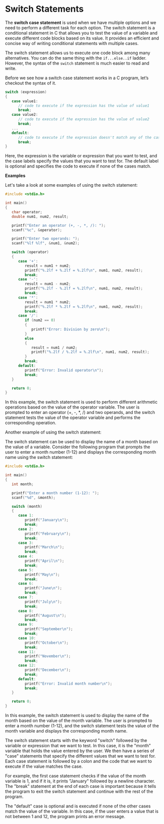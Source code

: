 <!-- 2-->
# Switch Statements

The **switch case statement** is used when we have multiple options and we need to perform a different task for each option. The switch statement is a conditional statement in C that allows you to test the value of a variable and execute different code blocks based on its value. It provides an efficient and concise way of writing conditional statements with multiple cases.

The switch statement allows us to execute one code block among many alternatives. You can do the same thing with the `if...else..if` ladder. However, the syntax of the `switch` statement is much easier to read and write.

Before we see how a switch case statement works in a C program, let’s checkout the syntax of it.

```c
switch (expression)
{
   case value1:
      // code to execute if the expression has the value of value1
      break;
   case value2:
      // code to execute if the expression has the value of value2
      break;
   ...
   default:
      // code to execute if the expression doesn't match any of the cases
      break;
}
```

Here, the expression is the variable or expression that you want to test, and the case labels specify the values that you want to test for. The default label is optional and specifies the code to execute if none of the cases match.

**Examples**

Let's take a look at some examples of using the switch statement:

```c
#include <stdio.h>

int main()
{
   char operator;
   double num1, num2, result;

   printf("Enter an operator (+, -, *, /): ");
   scanf("%c", &operator);

   printf("Enter two operands: ");
   scanf("%lf %lf", &num1, &num2);

   switch (operator)
   {
      case '+':
         result = num1 + num2;
         printf("%.2lf + %.2lf = %.2lf\n", num1, num2, result);
         break;
      case '-':
         result = num1 - num2;
         printf("%.2lf - %.2lf = %.2lf\n", num1, num2, result);
         break;
      case '*':
         result = num1 * num2;
         printf("%.2lf * %.2lf = %.2lf\n", num1, num2, result);
         break;
      case '/':
         if (num2 == 0)
         {
            printf("Error: Division by zero\n");
         }
         else
         {
            result = num1 / num2;
            printf("%.2lf / %.2lf = %.2lf\n", num1, num2, result);
         }
         break;
      default:
         printf("Error: Invalid operator\n");
         break;
   }

   return 0;
}
```

In this example, the switch statement is used to perform different arithmetic operations based on the value of the operator variable. The user is prompted to enter an operator (+, -, *, /) and two operands, and the switch statement tests the value of the operator variable and performs the corresponding operation.

Another example of using the switch statement:

The switch statement can be used to display the name of a month based on the value of a variable. Consider the following program that prompts the user to enter a month number (1-12) and displays the corresponding month name using the switch statement:

```c
#include <stdio.h>

int main()
{
   int month;

   printf("Enter a month number (1-12): ");
   scanf("%d", &month);

   switch (month)
   {
      case 1:
         printf("January\n");
         break;
      case 2:
         printf("February\n");
         break;
      case 3:
         printf("March\n");
         break;
      case 4:
         printf("April\n");
         break;
      case 5:
         printf("May\n");
         break;
      case 6:
         printf("June\n");
         break;
      case 7:
         printf("July\n");
         break;
      case 8:
         printf("August\n");
         break;
      case 9:
         printf("September\n");
         break;
      case 10:
         printf("October\n");
         break;
      case 11:
         printf("November\n");
         break;
      case 12:
         printf("December\n");
         break;
      default:
         printf("Error: Invalid month number\n");
         break;
   }

   return 0;
}
```

In this example, the switch statement is used to display the name of the month based on the value of the month variable. The user is prompted to enter a month number (1-12), and the switch statement tests the value of the month variable and displays the corresponding month name.

The switch statement starts with the keyword "switch" followed by the variable or expression that we want to test. In this case, it is the "month" variable that holds the value entered by the user. We then have a series of "case" statements that specify the different values that we want to test for. Each case statement is followed by a colon and the code that we want to execute if the value matches the case.

For example, the first case statement checks if the value of the month variable is 1, and if it is, it prints "January" followed by a newline character. The "break" statement at the end of each case is important because it tells the program to exit the switch statement and continue with the rest of the program.

The "default" case is optional and is executed if none of the other cases match the value of the variable. In this case, if the user enters a value that is not between 1 and 12, the program prints an error message.

